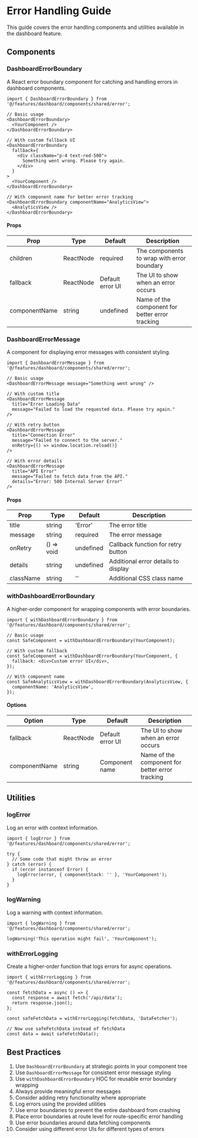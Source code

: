 # Error Handling Guide

This guide covers the error handling components and utilities available in the dashboard feature.

## Components

### DashboardErrorBoundary

A React error boundary component for catching and handling errors in dashboard components.

```tsx
import { DashboardErrorBoundary } from '@/features/dashboard/components/shared/error';

// Basic usage
<DashboardErrorBoundary>
  <YourComponent />
</DashboardErrorBoundary>

// With custom fallback UI
<DashboardErrorBoundary
  fallback={
    <div className="p-4 text-red-500">
      Something went wrong. Please try again.
    </div>
  }
>
  <YourComponent />
</DashboardErrorBoundary>

// With component name for better error tracking
<DashboardErrorBoundary componentName="AnalyticsView">
  <AnalyticsView />
</DashboardErrorBoundary>
```

#### Props

| Prop | Type | Default | Description |
|------|------|---------|-------------|
| children | ReactNode | required | The components to wrap with error boundary |
| fallback | ReactNode | Default error UI | The UI to show when an error occurs |
| componentName | string | undefined | Name of the component for better error tracking |

### DashboardErrorMessage

A component for displaying error messages with consistent styling.

```tsx
import { DashboardErrorMessage } from '@/features/dashboard/components/shared/error';

// Basic usage
<DashboardErrorMessage message="Something went wrong" />

// With custom title
<DashboardErrorMessage
  title="Error Loading Data"
  message="Failed to load the requested data. Please try again."
/>

// With retry button
<DashboardErrorMessage
  title="Connection Error"
  message="Failed to connect to the server."
  onRetry={() => window.location.reload()}
/>

// With error details
<DashboardErrorMessage
  title="API Error"
  message="Failed to fetch data from the API."
  details="Error: 500 Internal Server Error"
/>
```

#### Props

| Prop | Type | Default | Description |
|------|------|---------|-------------|
| title | string | 'Error' | The error title |
| message | string | required | The error message |
| onRetry | () => void | undefined | Callback function for retry button |
| details | string | undefined | Additional error details to display |
| className | string | '' | Additional CSS class name |

### withDashboardErrorBoundary

A higher-order component for wrapping components with error boundaries.

```tsx
import { withDashboardErrorBoundary } from '@/features/dashboard/components/shared/error';

// Basic usage
const SafeComponent = withDashboardErrorBoundary(YourComponent);

// With custom fallback
const SafeComponent = withDashboardErrorBoundary(YourComponent, {
  fallback: <div>Custom error UI</div>,
});

// With component name
const SafeAnalyticsView = withDashboardErrorBoundary(AnalyticsView, {
  componentName: 'AnalyticsView',
});
```

#### Options

| Option | Type | Default | Description |
|--------|------|---------|-------------|
| fallback | ReactNode | Default error UI | The UI to show when an error occurs |
| componentName | string | Component name | Name of the component for better error tracking |

## Utilities

### logError

Log an error with context information.

```tsx
import { logError } from '@/features/dashboard/components/shared/error';

try {
  // Some code that might throw an error
} catch (error) {
  if (error instanceof Error) {
    logError(error, { componentStack: '' }, 'YourComponent');
  }
}
```

### logWarning

Log a warning with context information.

```tsx
import { logWarning } from '@/features/dashboard/components/shared/error';

logWarning('This operation might fail', 'YourComponent');
```

### withErrorLogging

Create a higher-order function that logs errors for async operations.

```tsx
import { withErrorLogging } from '@/features/dashboard/components/shared/error';

const fetchData = async () => {
  const response = await fetch('/api/data');
  return response.json();
};

const safeFetchData = withErrorLogging(fetchData, 'DataFetcher');

// Now use safeFetchData instead of fetchData
const data = await safeFetchData();
```

## Best Practices

1. Use `DashboardErrorBoundary` at strategic points in your component tree
2. Use `DashboardErrorMessage` for consistent error message styling
3. Use `withDashboardErrorBoundary` HOC for reusable error boundary wrapping
4. Always provide meaningful error messages
5. Consider adding retry functionality where appropriate
6. Log errors using the provided utilities
7. Use error boundaries to prevent the entire dashboard from crashing
8. Place error boundaries at route level for route-specific error handling
9. Use error boundaries around data fetching components
10. Consider using different error UIs for different types of errors 
